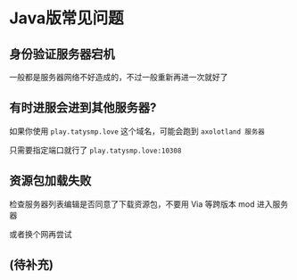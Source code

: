 # Java版常见问题

## 身份验证服务器宕机

一般都是服务器网络不好造成的，不过一般重新再进一次就好了

## 有时进服会进到其他服务器?

如果你使用 `play.tatysmp.love` 这个域名，可能会跑到 `axolotland 服务器`

只需要指定端口就行了 `play.tatysmp.love:10308`

## 资源包加载失败

检查服务器列表编辑是否同意了下载资源包，不要用 Via 等跨版本 mod 进入服务器

或者换个网再尝试

## (待补充)
